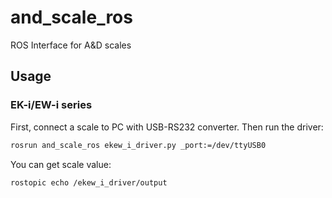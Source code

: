 and_scale_ros
=============

ROS Interface for A&D scales

## Usage

### EK-i/EW-i series

First, connect a scale to PC with USB-RS232 converter.
Then run the driver:
``` bash
rosrun and_scale_ros ekew_i_driver.py _port:=/dev/ttyUSB0
```
You can get scale value:
``` bash
rostopic echo /ekew_i_driver/output
```
